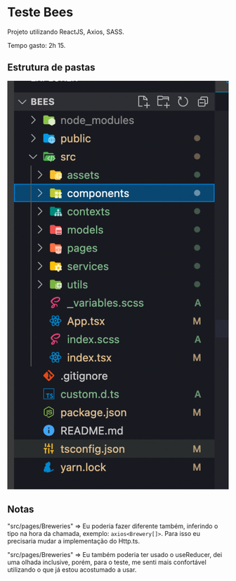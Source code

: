 

# Teste Bees

Projeto utilizando ReactJS, Axios, SASS.

Tempo gasto: 2h 15.

## Estrutura de pastas
<img src="./folders.png" />

## Notas
"src/pages/Breweries" => Eu poderia fazer diferente também, inferindo o tipo na hora da chamada, exemplo: `axios<Brewery[]>`. Para isso eu precisaria mudar a implementação do Http.ts.

"src/pages/Breweries" => Eu também poderia ter usado o useReducer, dei uma olhada inclusive, porém, para o teste, me senti mais confortável utilizando o que já estou acostumado a usar.